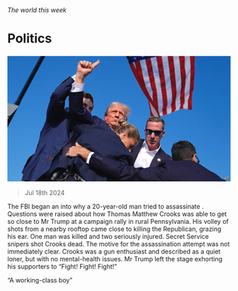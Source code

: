 ###### The world this week

# Politics 

#####  

![image](images/20240720_WWP002.jpg) 

> Jul 18th 2024 

The FBI began an  into why a 20-year-old man tried to assassinate . Questions were raised about how Thomas Matthew Crooks was able to get so close to Mr Trump at a campaign rally in rural Pennsylvania. His volley of shots from a nearby rooftop came close to killing the Republican, grazing his ear. One man was killed and two seriously injured. Secret Service snipers shot Crooks dead. The motive for the assassination attempt was not immediately clear. Crooks was a gun enthusiast and described as a quiet loner, but with no mental-health issues. Mr Trump left the stage exhorting his supporters to “Fight! Fight! Fight!” 

“A working-class boy”

